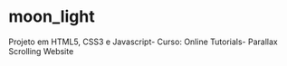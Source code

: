 # moon_light
Projeto em HTML5, CSS3 e Javascript- Curso: Online Tutorials-  Parallax Scrolling Website

